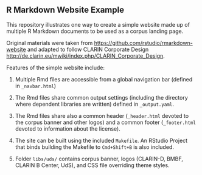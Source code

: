 ## R Markdown Website Example

This repository illustrates one way to create a simple website made up of multiple R Markdown documents to be used as a corpus landing page.

Original materials were taken from <https://github.com/rstudio/rmarkdown-website> and adapted to follow CLARIN Corporate Design <http://de.clarin.eu/mwiki/index.php/CLARIN_Corporate_Design>.

Features of the simple website include:

1. Multiple Rmd files are accessible from a global navigation bar (defined in `_navbar.html`)

2. The Rmd files share common output settings (including the directory where dependent libraries are written) defined in `_output.yaml`.

3. The Rmd files share also a common header (`_header.html` devoted to the corpus banner and other logos) and a common footer (`_footer.html` devoted to information about the license).

3. The site can be built using the included `Makefile`. An RStudio Project that binds building the Makefile to `Cmd+Shift+B` is also included.

4. Folder `libs/uds/` contains corpus banner, logos (CLARIN-D, BMBF, CLARIN B Center, UdS), and CSS file overriding theme styles.
